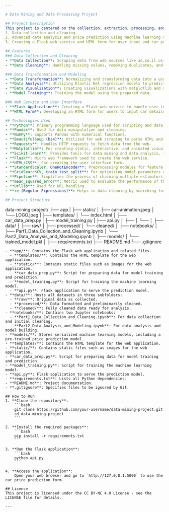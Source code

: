 ```yaml
---

# Data Mining and Data Processing Project

## Project Description
This project is centered on the collection, extraction, processing, and analysis of data from various sources with a specific focus on car price predictions. It encompasses three main phases:
1. Data collection and cleaning.
2. Advanced data analysis and price prediction using machine learning models.
3. Creating a Flask web service and HTML form for user input and car price prediction.

## Features
### Data Collection and Cleaning
- **Data Collection**: Scraping data from web sources like ad.co.il using BeautifulSoup and requests libraries.
- **Data Cleaning**: Handling missing values, removing duplicates, and correcting data types using pandas.

### Data Transformation and Modeling
- **Data Transformation**: Normalizing and transforming data into a usable format for analysis.
- **Data Analysis**: Utilizing Elastic Net regression models to predict car prices based on collected data.
- **Data Visualization**: Creating visualizations with matplotlib and seaborn to represent findings and model performance.
- **Model Training**: Training the model using the prepared data.

### Web Service and User Interface
- **Flask Application**: Creating a Flask web service to handle user input and return predictions.
- **HTML Form**: Developing an HTML form for users to input car details and receive price predictions.

## Technologies Used
- **Python**: Primary programming language used for scripting and data analysis.
- **Pandas**: Used for data manipulation and cleaning.
- **NumPy**: Supports Pandas with numerical functions.
- **BeautifulSoup (bs4)**: Utilized for web scraping to parse HTML and XML documents.
- **Requests**: Handles HTTP requests to fetch data from the web.
- **Matplotlib**: For creating static, interactive, and animated visualizations.
- **Scikit-learn**: Provides tools for data mining and data analysis, including the ElasticNet regression model.
- **Flask**: Micro web framework used to create the web service.
- **HTML/CSS**: For creating the user interface form.
- **StandardScaler, OneHotEncoder**: Preprocessing modules for feature scaling and encoding categorical variables.
- **GridSearchCV, train_test_split**: For optimizing model parameters and splitting data sets.
- **Pipeline**: Simplifies the process of chaining multiple estimators into one.
- **mean_squared_error**: Metric used to evaluate the performance of the regression model.
- **Urllib**: Used for URL handling.
- **re (Regular Expressions)**: Helps in data cleaning by searching for patterns within text.

## Project Structure
```
data-mining-project/
├── app
|   ├── static/
│     ├── car-animation.jpeg
│     └── LOGO.jpeg
|   ├── templates/
│     └── index.html
│   ├── car_data_prep.py
|   ├── model_training.py
|   ├── api.py
│   ├── 
│   └── 
│
├── data/
│   ├── raw/
│   ├── processed/
│   └── cleaned/
│
├── notebooks/
│   ├── Part1_Data_Collection_and_Cleaning.ipynb 
│   └── Part2_Data_Analysis_and_Modeling.ipynb
│
├── models/
│   └── trained_model.pkl
│
├── requirements.txt
├── README.md
└── .gitignore
```
- **app/**: Contains the Flask web application and related files.
  - **templates/**: Contains the HTML template for the web application.
  - **static/**: Contains static files such as images for the web application.
  - **car_data_prep.py**: Script for preparing data for model training and prediction.
  - **model_training.py**: Script for training the machine learning model.
  - **api.py**: Flask application to serve the prediction model.
- **data/**: Hosts all datasets in three subfolders:
  - **raw/**: Original data as collected.
  - **processed/**: Data formatted and preliminarily cleaned.
  - **cleaned/**: Fully cleaned data ready for analysis.
- **notebooks/**: Contains two Jupyter notebooks:
  - **Part1_Data_Collection_and_Cleaning.ipynb**: For data collection and initial cleaning.
  - **Part2_Data_Analysis_and_Modeling.ipynb**: For data analysis and model building.
- **models/**: Stores serialized machine learning models, including a pre-trained price prediction model.
- **templates/**: Contains the HTML template for the web application.
- **static/**: Contains static files such as images for the web application.
- **car_data_prep.py**: Script for preparing data for model training and prediction.
- **model_training.py**: Script for training the machine learning model.
- **api.py**: Flask application to serve the prediction model.
- **requirements.txt**: Lists all Python dependencies.
- **README.md**: Project documentation.
- **.gitignore**: Specifies files to be ignored by Git.

## How to Run
1. **Clone the repository**:
    ```bash
    git clone https://github.com/your-username/data-mining-project.git
    cd data-mining-project
    ```

2. **Install the required packages**:
    ```bash
    pip install -r requirements.txt
    ```

3. **Run the Flask application**:
    ```bash
    python api.py
    ```

4. **Access the application**:
    Open your web browser and go to `http://127.0.0.1:5000` to use the car price prediction form.

## License
This project is licensed under the CC BY-NC 4.0 License - see the LICENSE file for details.

---
```


